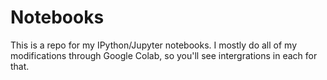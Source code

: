 # Notebooks

This is a repo for my IPython/Jupyter notebooks. I mostly do all of my modifications through Google Colab, so you'll see intergrations in each for that. 
